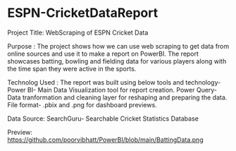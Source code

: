 # ESPN-CricketDataReport

Project Title: WebScraping of ESPN Cricket Data

Purpose : The project shows how we can use web scraping to get data from online sources and use it to make a report on PowerBI. The report showcases batting, bowling and fielding data for various players along with the time span they were active in the sports.

Technolog Used : The report was built using below tools and technology-
  Power BI- Main Data Visualization tool for report creation.
  Power Query- Data tranformation and cleaning layer for reshaping and preparing the data.
  File format- .pbix and .png for dashboard previews.

Data Source: SearchGuru- Searchable Cricket Statistics Database

Preview: 
https://github.com/poorvibhatt/PowerBI/blob/main/BattingData.png








